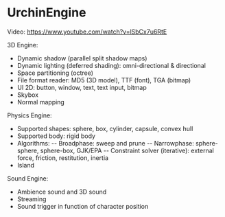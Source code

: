 # UrchinEngine

Video: https://www.youtube.com/watch?v=lSbCx7u6RtE

3D Engine:
- Dynamic shadow (parallel split shadow maps)
- Dynamic lighting (deferred shading): omni-directional & directional
- Space partitioning (octree)
- File format reader: MD5 (3D model), TTF (font), TGA (bitmap)
- UI 2D: button, window, text, text input, bitmap
- Skybox
- Normal mapping

Physics Engine:
- Supported shapes: sphere, box, cylinder, capsule, convex hull
- Supported body: rigid body
- Algorithms:
-- Broadphase: sweep and prune
-- Narrowphase: sphere-sphere, sphere-box, GJK/EPA
-- Constraint solver (iterative): external force, friction, restitution, inertia
- Island

Sound Engine:
- Ambience sound and 3D sound
- Streaming
- Sound trigger in function of character position
